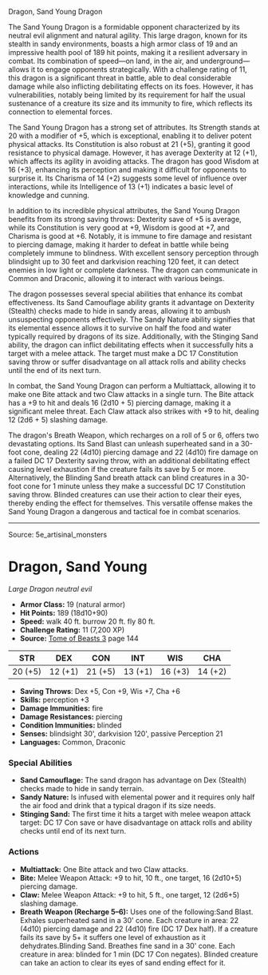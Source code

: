 <MonsterName/>Dragon, Sand Young</MonsterName>
<CreatureType/>Dragon</CreatureType>

<summary>The Sand Young Dragon is a formidable opponent characterized by its neutral evil alignment and natural agility. This large dragon, known for its stealth in sandy environments, boasts a high armor class of 19 and an impressive health pool of 189 hit points, making it a resilient adversary in combat. Its combination of speed—on land, in the air, and underground—allows it to engage opponents strategically. With a challenge rating of 11, this dragon is a significant threat in battle, able to deal considerable damage while also inflicting debilitating effects on its foes. However, it has vulnerabilities, notably being limited by its requirement for half the usual sustenance of a creature its size and its immunity to fire, which reflects its connection to elemental forces.</summary>

<detail>

The Sand Young Dragon has a strong set of attributes. Its Strength stands at 20 with a modifier of +5, which is exceptional, enabling it to deliver potent physical attacks. Its Constitution is also robust at 21 (+5), granting it good resistance to physical damage. However, it has average Dexterity at 12 (+1), which affects its agility in avoiding attacks. The dragon has good Wisdom at 16 (+3), enhancing its perception and making it difficult for opponents to surprise it. Its Charisma of 14 (+2) suggests some level of influence over interactions, while its Intelligence of 13 (+1) indicates a basic level of knowledge and cunning.

In addition to its incredible physical attributes, the Sand Young Dragon benefits from its strong saving throws: Dexterity save of +5 is average, while its Constitution is very good at +9, Wisdom is good at +7, and Charisma is good at +6. Notably, it is immune to fire damage and resistant to piercing damage, making it harder to defeat in battle while being completely immune to blindness. With excellent sensory perception through blindsight up to 30 feet and darkvision reaching 120 feet, it can detect enemies in low light or complete darkness. The dragon can communicate in Common and Draconic, allowing it to interact with various beings.

The dragon possesses several special abilities that enhance its combat effectiveness. Its Sand Camouflage ability grants it advantage on Dexterity (Stealth) checks made to hide in sandy areas, allowing it to ambush unsuspecting opponents effectively. The Sandy Nature ability signifies that its elemental essence allows it to survive on half the food and water typically required by dragons of its size. Additionally, with the Stinging Sand ability, the dragon can inflict debilitating effects when it successfully hits a target with a melee attack. The target must make a DC 17 Constitution saving throw or suffer disadvantage on all attack rolls and ability checks until the end of its next turn.

In combat, the Sand Young Dragon can perform a Multiattack, allowing it to make one Bite attack and two Claw attacks in a single turn. The Bite attack has a +9 to hit and deals 16 (2d10 + 5) piercing damage, making it a significant melee threat. Each Claw attack also strikes with +9 to hit, dealing 12 (2d6 + 5) slashing damage. 

The dragon's Breath Weapon, which recharges on a roll of 5 or 6, offers two devastating options. Its Sand Blast can unleash superheated sand in a 30-foot cone, dealing 22 (4d10) piercing damage and 22 (4d10) fire damage on a failed DC 17 Dexterity saving throw, with an additional debilitating effect causing level exhaustion if the creature fails its save by 5 or more. Alternatively, the Blinding Sand breath attack can blind creatures in a 30-foot cone for 1 minute unless they make a successful DC 17 Constitution saving throw. Blinded creatures can use their action to clear their eyes, thereby ending the effect for themselves. This versatile offense makes the Sand Young Dragon a dangerous and tactical foe in combat scenarios.</detail>



---

Source: 5e_artisinal_monsters

# Dragon, Sand Young

*Large* *Dragon* *neutral evil*

- **Armor Class:** 19 (natural armor)
- **Hit Points:** 189 (18d10+90)
- **Speed:** walk 40 ft. burrow 20 ft. fly 80 ft.
- **Challenge Rating:** 11 (7,200 XP)
- **Source:** [Tome of Beasts 3](https://koboldpress.com/kpstore/product/tome-of-beasts-3-for-5th-edition/) page 144

| STR | DEX | CON | INT | WIS | CHA |
| --- | --- | --- | --- | --- | --- |
| 20 (+5) | 12 (+1) | 21 (+5) | 13 (+1) | 16 (+3) | 14 (+2) |

- **Saving Throws**: Dex +5, Con +9, Wis +7, Cha +6
- **Skills:** perception +3
- **Damage Immunities:** fire
- **Damage Resistances:** piercing
- **Condition Immunities:** blinded
- **Senses:** blindsight 30', darkvision 120', passive Perception 21
- **Languages:** Common, Draconic

### Special Abilities

- **Sand Camouflage:** The sand dragon has advantage on Dex (Stealth) checks made to hide in sandy terrain.
- **Sandy Nature:** Is infused with elemental power and it requires only half the air food and drink that a typical dragon if its size needs.
- **Stinging Sand:** The first time it hits a target with melee weapon attack target: DC 17 Con save or have disadvantage on attack rolls and ability checks until end of its next turn.

### Actions

- **Multiattack:** One Bite attack and two Claw attacks.
- **Bite:** Melee Weapon Attack: +9 to hit, 10 ft., one target, 16 (2d10+5) piercing damage.
- **Claw:** Melee Weapon Attack: +9 to hit, 5 ft., one target, 12 (2d6+5) slashing damage.
- **Breath Weapon (Recharge 5–6):** Uses one of the following:Sand Blast. Exhales superheated sand in a 30' cone. Each creature in area: 22 (4d10) piercing damage and 22 (4d10) fire (DC 17 Dex half). If a creature fails its save by 5+ it suffers one level of exhaustion as it dehydrates.Blinding Sand. Breathes fine sand in a 30' cone. Each creature in area: blinded for 1 min (DC 17 Con negates). Blinded creature can take an action to clear its eyes of sand ending effect for it.




